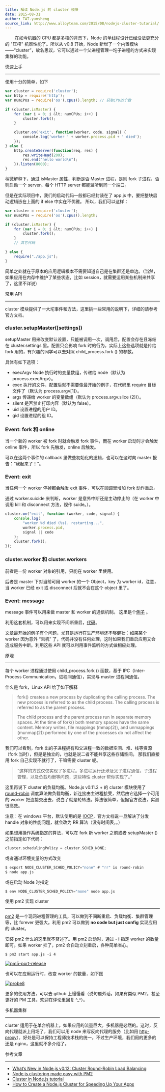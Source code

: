 ```yaml
---
title: 解读 Node.js 的 cluster 模块
date: 2015-08-31
author: TAT.yunsheng
source_link: http://www.alloyteam.com/2015/08/nodejs-cluster-tutorial/
---
```


<!-- {% raw %} - for jekyll -->

        在如今机器的 CPU 都是多核的背景下，Node 的单线程设计已经没法更充分的 "压榨" 机器性能了。所以从 v0.8 开始，Node 新增了一个内置模块 ——“cluster”，故名思议，它可以通过一个父进程管理一坨子进程的方式来实现集群的功能。

快速上手  

* * *

使用十分的简单，如下

```javascript
var cluster = require('cluster');
var http = require('http');
var numCPUs = require('os').cpus().length; // 获取CPU的个数
 
if (cluster.isMaster) {
    for (var i = 0; i &lt; numCPUs; i++) {
        cluster.fork();
    }
 
    cluster.on('exit', function(worker, code, signal) {
        console.log('worker ' + worker.process.pid + ' died');
    });
} else {
    http.createServer(function(req, res) {
        res.writeHead(200);
        res.end("hello world\n");
    }).listen(8000);
}
```

稍微解释下，通过 isMaster 属性，判断是否 Master 进程，是则 fork 子进程，否则启动一个 server。每个 HTTP server 都能监听到同一个端口。

但是在实际项目中，我们的启动代码一般都已经封装在了 app.js 中，要把整块启动逻辑嵌在上面的 if else 中实在不优雅。 所以，我们可以这样：

```javascript
var cluster = require('cluster');
var numCPUs = require('os').cpus().length;
 
if (cluster.isMaster) {
    for (var i = 0; i &lt; numCPUs; i++) {
        cluster.fork();
    }
    // 其它代码
    
} else {
    require("./app.js");
}
```

简单之处就在于原本的应用逻辑根本不需要知道自己是在集群还是单边。（当然，如果应用在内存中维护了某些状态，比如 session，就需要运用某些机制来共享了，这里不详说）

常用 API  

* * *

cluster 模块提供了一大坨事件和方法，这里挑一些常用的说明下，详细的请参考官方文档。

### cluster.setupMaster(\[settings])

setupMaster 用来改变默认设置，只能被调用一次，调用后，配置会存在且冻结在 cluster.settings 里。配置只会影响 fork 时的行为，实际上这些选项就是传给 fork 用的，有兴趣的同学可以去对照 child_process.fork () 的参数。

具体有如下选项：

-   execArgv Node 执行时的变量数组，传递给 node（默认为 process.execArgv）。
-   exec 执行的文件，配置后就不需要像最开始的例子，在代码里 require 目标文件了（默认为 process.argv\[1]）。
-   args 传递给 worker 的变量数组（默认为 process.argv.slice (2))）。
-   silent 是否禁止打印内容（默认为 false）。
-   uid 设置进程的用户 ID。
-   gid 设置进程的组 ID。

### Event: fork 和 online

当一个新的 worker 被 fork 时就会触发 fork 事件，而在 worker 启动时才会触发 online 事件，所以 fork 先触发，online 后触发。

可以在这两个事件的 callback 里做些初始化的逻辑，也可以在这时向 master 报告：“我起来了！”。

### Event: exit

当任何一个 worker 停掉都会触发 exit 事件，可以在回调里增加 fork 动作重启。

通过 worker.suicide 来判断，worker 是意外中断还是主动停止的（在 worker 中调用 kill 和 disconnect 方法，视作 suide。）。

```javascript
cluster.on("exit", function (worker, code, signal) {
    console.log(
        "worker %d died (%s). restarting...",
        worker.process.pid,
        signal || code
    );
    cluster.fork();
});
```

### cluster.worker 和 cluster.workers

前者是一份 worker 对象的引用，只能在 worker 里使用。

后者是 master 下对当前可用 worker 的一个 Object，key 为 worker id，注意，当 worker 已经 exit 或 disconnect 后就不会在这个 object 里了。

### Event: message

message 事件可以用来做 master 和 worker 的通信机制。 这里是个[例子](https://github.com/sitepoint-editors/node-cluster-tutorial/blob/master/communication.js) 。

利用这套机制，可以用来实现不间断重启，[代码](https://github.com/sitepoint-editors/node-cluster-tutorial/blob/master/zero_downtime.js)。

文章最开始的例子有个问题，尤其是运行在生产环境还不够健壮：如果某个 worker 因为意外 “宕机” 了，代码并没有任何处理，这时如果我们重启应用又会造成服务中断。利用这些 API 就可以利用事件监听的方式做相应处理。

原理  

* * *

每个 worker 进程通过使用 child_process.fork () 函数，基于 IPC（Inter-Process Communication，进程间通信），实现与 master 进程间通信。

什么是 fork，Linux API 给了如下解释

> fork() creates a new process by duplicating the calling process. The new process is referred to as the child process. The calling process is referred to as the parent process.
>
> The child process and the parent process run in separate memory spaces. At the time of fork() both memory spaces have the same content. Memory writes, file mappings (mmap(2)), and unmappings (munmap(2)) performed by one of the processes do not affect the other.

我们可以看到，fork 出的子进程拥有和父进程一致的数据空间、堆、栈等资源（fork 当时），但是是独立的，也就是说二者不能共享这些存储空间。 那我们直接用 fork 自己实现不就行了，干嘛需要 cluster 呢。

> “这样的方式仅仅实现了多进程。多进程运行还涉及父子进程通信，子进程管理，以及负载均衡等问题，这些特性 cluster 帮你实现了。”

这里再说下 cluster 的负载均衡。Node.js v0.11.2 + 的 cluster 模块使用了 [round-robin](https://en.wikipedia.org/wiki/Round-robin_scheduling) 调度算法做负载均衡，新连接由主进程接受，然后由它选择一个可用的 worker 把连接交出去，说白了就是轮转法。算法很简单，但据官方说法，实测很高效。

注意：在 windows 平台，默认使用的是 [IOCP](https://msdn.microsoft.com/en-us/library/aa365198(VS.85).aspx)，官方文档说一旦解决了分发 handle 对象的性能问题，就会改为 RR 算法（没有时间表。。）

如果想用操作系统指定的算法，可以在 fork 新 worker 之前或者 setupMaster () 之前指定如下代码：

```go
cluster.schedulingPolicy = cluster.SCHED_NONE;
```

或者通过环境变量的方式改变

```c
$ export NODE_CLUSTER_SCHED_POLICY="none" # "rr" is round-robin
$ node app.js
```

或在启动 Node 时指定

```c
$ env NODE_CLUSTER_SCHED_POLICY="none" node app.js
```

使用 pm2 实现 cluster  

* * *

[pm2](https://github.com/Unitech/pm2) 是一个现网进程管理的工具，可以做到不间断重启、负载均衡、集群管理等，比 forever 更强大。利用 pm2 可以做到 **no code but just config** 实现应用的 cluster。

安装 pm2 什么的这里就不赘述了。用 pm2 启动时，通过 - i 指定 worker 的数量即可。如果 worker 挂了，pm2 会自动立刻重启，各种简单省心。

    $ pm2 start app.js -i 4

[![pm5-port-release](http://www.alloyteam.com/wp-content/uploads/2015/08/pm5-port-release.png)](http://www.alloyteam.com/wp-content/uploads/2015/08/pm5-port-release.png)

也可以在应用运行时，改变 worker 的数量，如下图

[![probe8](http://www.alloyteam.com/wp-content/uploads/2015/08/probe8.png)](http://www.alloyteam.com/wp-content/uploads/2015/08/probe8.png)

更多的使用方法，可以去 github 上慢慢看（说句题外话，如果有类似 PM2，甚至更好的 PM 工具，欢迎在评论里回复 ^\_^）。

多机器集群  

* * *

cluster 适用于在单台机器上，如果应用的流量巨大，多机器是必然的。这时，反向代理就派上用场了，我们可以用 node 来写反向代理的服务（比如用 [http-proxy](https://github.com/nodejitsu/node-http-proxy)），好处是可以保持工程师技术栈的统一，不过生产环境，我们用的更多的还是 nginx，这里就不多介绍了。

参考文章  

* * *

-   [What’s New in Node.js v0.12: Cluster Round-Robin Load Balancing](https://strongloop.com/strongblog/whats-new-in-node-js-v0-12-cluster-round-robin-load-balancing/)
-   [Node.js clustering made easy with PM2](https://keymetrics.io/2015/03/26/pm2-clustering-made-easy/)
-   [Cluster in Node.js tutorial](https://codeforgeek.com/2014/12/cluster-node-js-performance/)
-   [How to Create a Node.js Cluster for Speeding Up Your Apps](http://www.sitepoint.com/how-to-create-a-node-js-cluster-for-speeding-up-your-apps/)


<!-- {% endraw %} - for jekyll -->